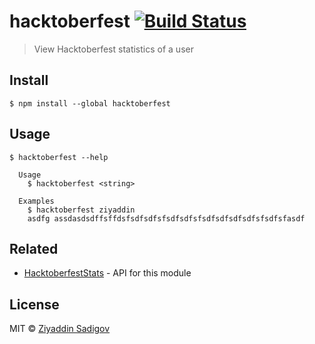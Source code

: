 # hacktoberfest [![Build Status](https://travis-ci.org/ziyaddin/hacktoberfest.svg?branch=master)](https://travis-ci.org/ziyaddin/hacktoberfest)

> View Hacktoberfest statistics of a user


## Install

```
$ npm install --global hacktoberfest
```


## Usage

```
$ hacktoberfest --help

  Usage
    $ hacktoberfest <string>

  Examples
    $ hacktoberfest ziyaddin
    asdfg assdasdsdffsffdsfsdfsdfsfsdfsdfsfsdfsdfsdfsdfsfsdfsfasdf
```


## Related

- [HacktoberfestStats](https://github.com/MatejMecka/HacktoberfestStats) - API for this module


## License

MIT © [Ziyaddin Sadigov](https://github.com/ziyaddin)
